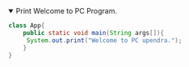<details open>
<summary>Print Welcome to PC Program.</summary>
<p>

```java
class App{  
    public static void main(String args[]){  
     System.out.print("Welcome to PC upendra.");  
    }  
}  
```

</p>
</details>
